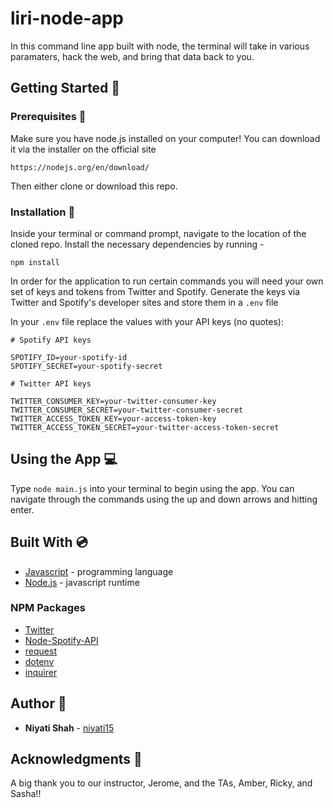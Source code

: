 # liri-node-app

In this command line app built with node, the terminal will take in various paramaters, hack the web, and bring that data back to you.

## Getting Started :floppy_disk:

### Prerequisites :open_file_folder:
Make sure you have node.js installed on your computer! You can download it via the installer on the official site
```
https://nodejs.org/en/download/
```
Then either clone or download this repo.

### Installation :file_folder:
Inside your terminal or command prompt, navigate to the location of the cloned repo. Install the necessary dependencies by running - 
```
npm install
```
In order for the application to run certain commands you will need your own set of keys and tokens from Twitter and Spotify. Generate the keys via Twitter and Spotify's developer sites and store them in a `.env` file

In your `.env` file replace the values with your API keys (no quotes):
```
# Spotify API keys

SPOTIFY_ID=your-spotify-id
SPOTIFY_SECRET=your-spotify-secret

# Twitter API keys

TWITTER_CONSUMER_KEY=your-twitter-consumer-key
TWITTER_CONSUMER_SECRET=your-twitter-consumer-secret
TWITTER_ACCESS_TOKEN_KEY=your-access-token-key
TWITTER_ACCESS_TOKEN_SECRET=your-twitter-access-token-secret
```

## Using the App :computer:

Type `node main.js` into your terminal to begin using the app. You can navigate through the commands using the up and down arrows and hitting enter. 


## Built With :cd:
* [Javascript](https://www.javascript.com/) - programming language
* [Node.js](https://nodejs.org/en/) - javascript runtime

### NPM Packages
* [Twitter](https://www.npmjs.com/package/twitter)
* [Node-Spotify-API](https://www.npmjs.com/package/node-spotify-api)
* [request](https://www.npmjs.com/package/request)
* [dotenv](https://www.npmjs.com/package/dotenv)
* [inquirer](https://www.npmjs.com/package/inquirer)

## Author :key:
* **Niyati Shah** - [niyati15](https://github.com/niyati15)


## Acknowledgments :pray:
A big thank you to our instructor, Jerome, and the TAs, Amber, Ricky, and Sasha!!